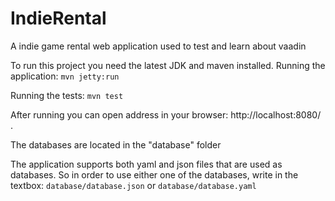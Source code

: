# IndieRental

A indie game rental web application used to test and learn about vaadin


To run this project you need the latest JDK and maven installed. 
Running the application: `mvn jetty:run`


Running the tests: `mvn test`

After running you can open address in your browser: http://localhost:8080/ .

The databases are located in the "database" folder

The application supports both yaml and json files that are used as databases. So in order to use either one of the databases, write in the textbox: `database/database.json` or `database/database.yaml`
